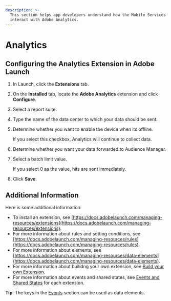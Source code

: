 ```yaml
---
description: >-
  This section helps app developers understand how the Mobile Services SDKs
  interact with Adobe Analytics.
---
```


# Analytics

## Configuring the Analytics Extension in Adobe Launch

1. In Launch, click the **Extensions** tab.
2. On the **Installed** tab, locate the **Adobe Analytics** extension and click **Configure**. 
3. Select a report suite.
4. Type the name of the data center to which your data should be sent.
5. Determine whether you want to enable the device when its offline.

   If you select this checkbox, Analytics will continue to collect data.

6. Determine whether you want your data forwarded to Audience Manager.
7. Select a batch limit value.

   If you select 0 as the value, hits are sent immediately.

8. Click **Save**.

## Additional Information

Here is some additional information:

* To install an extension, see [https://docs.adobelaunch.com/managing-resources/extensions](https://docs.adobelaunch.com/managing-resources/extensions).
* For more information about rules and setting conditions, see [https://docs.adobelaunch.com/managing-resources/rules](https://docs.adobelaunch.com/managing-resources/rules).
* For more information about elements, see [https://docs.adobelaunch.com/managing-resources/data-elements](https://docs.adobelaunch.com/managing-resources/data-elements).
* For more information about builidng your own extension, see [Build your own Extension](../build-your-own-extension/).  
* For more information about events and shared states, see [Events and Shared States](../build-your-own-extension/events/) for each extension.

**Tip**: The keys in the [Events](../build-your-own-extension/events/) section can be used as data elements.

